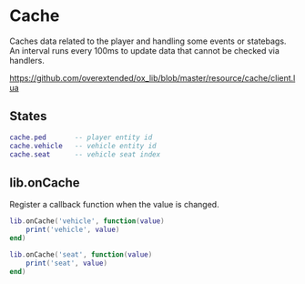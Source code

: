 # Cache

Caches data related to the player and handling some events or statebags.  
An interval runs every 100ms to update data that cannot be checked via handlers.  

https://github.com/overextended/ox_lib/blob/master/resource/cache/client.lua

## States
```lua
cache.ped		-- player entity id
cache.vehicle	-- vehicle entity id
cache.seat		-- vehicle seat index
```

## lib.onCache
Register a callback function when the value is changed.
```lua
lib.onCache('vehicle', function(value)
	print('vehicle', value)
end)

lib.onCache('seat', function(value)
	print('seat', value)
end)
```
